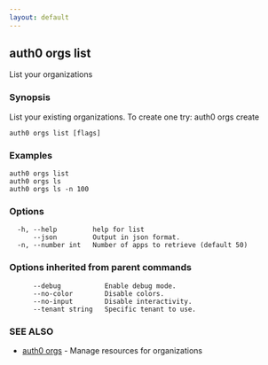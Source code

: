 ```yaml
---
layout: default
---
```

## auth0 orgs list

List your organizations

### Synopsis

List your existing organizations. To create one try:
auth0 orgs create

```
auth0 orgs list [flags]
```

### Examples

```
auth0 orgs list
auth0 orgs ls
auth0 orgs ls -n 100
```

### Options

```
  -h, --help         help for list
      --json         Output in json format.
  -n, --number int   Number of apps to retrieve (default 50)
```

### Options inherited from parent commands

```
      --debug           Enable debug mode.
      --no-color        Disable colors.
      --no-input        Disable interactivity.
      --tenant string   Specific tenant to use.
```

### SEE ALSO

* [auth0 orgs](auth0_orgs.md)	 - Manage resources for organizations

